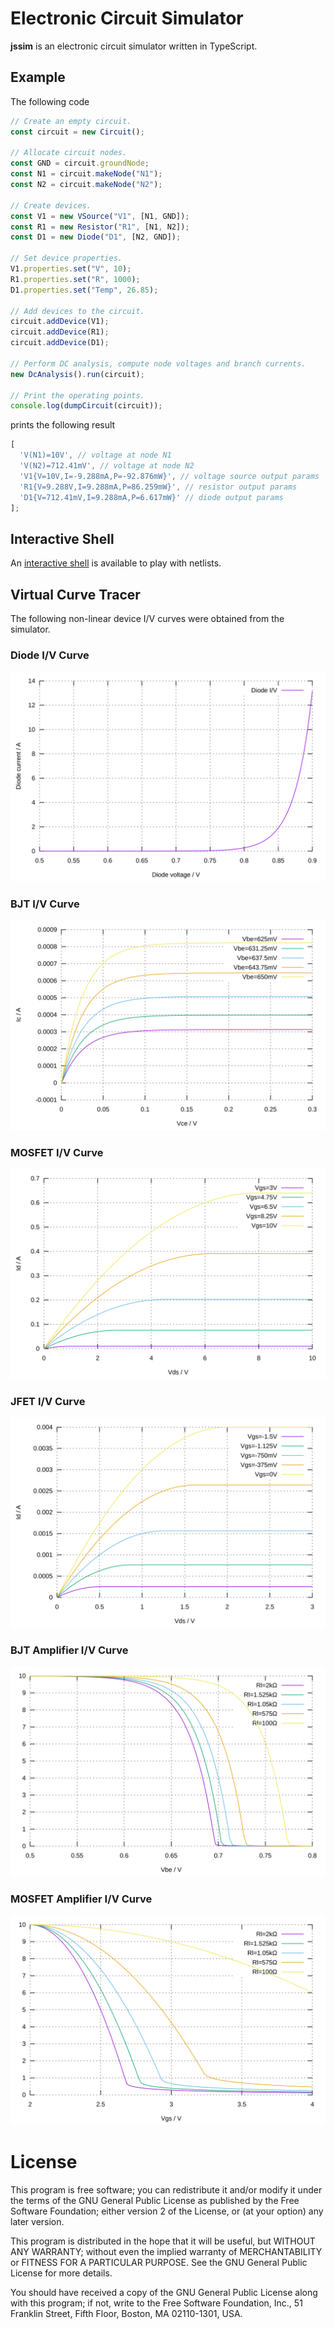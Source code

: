 # Electronic Circuit Simulator

**jssim** is an electronic circuit simulator written in TypeScript.

## Example

The following code

```typescript
// Create an empty circuit.
const circuit = new Circuit();

// Allocate circuit nodes.
const GND = circuit.groundNode;
const N1 = circuit.makeNode("N1");
const N2 = circuit.makeNode("N2");

// Create devices.
const V1 = new VSource("V1", [N1, GND]);
const R1 = new Resistor("R1", [N1, N2]);
const D1 = new Diode("D1", [N2, GND]);

// Set device properties.
V1.properties.set("V", 10);
R1.properties.set("R", 1000);
D1.properties.set("Temp", 26.85);

// Add devices to the circuit.
circuit.addDevice(V1);
circuit.addDevice(R1);
circuit.addDevice(D1);

// Perform DC analysis, compute node voltages and branch currents.
new DcAnalysis().run(circuit);

// Print the operating points.
console.log(dumpCircuit(circuit));
```

prints the following result

```typescript
[
  'V(N1)=10V', // voltage at node N1
  'V(N2)=712.41mV', // voltage at node N2
  'V1{V=10V,I=-9.288mA,P=-92.876mW}', // voltage source output params
  'R1{V=9.288V,I=9.288mA,P=86.259mW}', // resistor output params
  'D1{V=712.41mV,I=9.288mA,P=6.617mW}' // diode output params
];
```

## Interactive Shell

An [interactive shell](https://aradzie.github.io/jssim/) is available to play with netlists.

## Virtual Curve Tracer

The following non-linear device I/V curves were obtained from the simulator.

### Diode I/V Curve

![Diode I/V curve](./packages/vct/plot/iv-diode.svg)

### BJT I/V Curve

![BJT I/V curve](./packages/vct/plot/iv-bjt.svg)

### MOSFET I/V Curve

![MOSFET I/V curve](./packages/vct/plot/iv-mosfet.svg)

### JFET I/V Curve

![JFET I/V curve](./packages/vct/plot/iv-jfet.svg)

### BJT Amplifier I/V Curve

![BJT Amplifier I/V curve](./packages/vct/plot/amp-bjt.svg)

### MOSFET Amplifier I/V Curve

![MOSFET Amplifier I/V curve](./packages/vct/plot/amp-mosfet.svg)

# License

This program is free software; you can redistribute it and/or modify it under
the terms of the GNU General Public License as published by the Free Software
Foundation; either version 2 of the License, or (at your option) any later
version.

This program is distributed in the hope that it will be useful, but WITHOUT ANY
WARRANTY; without even the implied warranty of MERCHANTABILITY or FITNESS FOR A
PARTICULAR PURPOSE. See the GNU General Public License for more details.

You should have received a copy of the GNU General Public License along with
this program; if not, write to the Free Software Foundation, Inc., 51 Franklin
Street, Fifth Floor, Boston, MA 02110-1301, USA.
